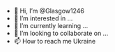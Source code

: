 - 👋 Hi, I’m @Glasgow1246
- 👀 I’m interested in ...
- 🌱 I’m currently learning ...
- 💞️ I’m looking to collaborate on ...
- 📫 How to reach me Ukraine 

<!---
Glasgow1246/Glasgow1246 is a ✨ special ✨ repository because its `README.md` (this file) appears on your GitHub profile.
You can click the Preview link to take a look at your changes.
--->
